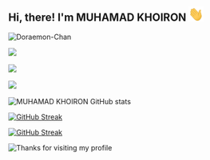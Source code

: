 ## Hi, there! I'm MUHAMAD KHOIRON  <img src="https://github.com/zaidkhan0997/zaidkhan0997/blob/main/Hi.gif" width="30px">

<img src="https://komarev.com/ghpvc/?username=Doraemon-Chan&style=flat-square" alt="Doraemon-Chan" /><br>

<p align="center">

<a href="https://github.com/Doraemon-Chan"> <img src="https://img.shields.io/badge/-Github-000?style=flat&logo=Github&logoColor=white" /></a>

<a href="https://www.instagram.com/khoiron.1"> <img src="https://img.shields.io/badge/-Instagram-c13584?style=flat&labelColor=c13584&logo=instagram&logoColor=white" /></a>

<a href="mailto:khoiron288@gmail.com"> <img src="https://img.shields.io/badge/-Gmail-c14438?style=flat&logo=Gmail&logoColor=white" /></p></a>

![MUHAMAD KHOIRON GitHub stats](https://github-readme-stats.vercel.app/api?username=Doraemon-Chan&theme=tokyonight&show_icons=true)

[![GitHub Streak](http://github-readme-streak-stats.herokuapp.com?user=Doraemon-Chan&theme=tokyonight&hide_border=true)](https://git.io/streak-stats)

[![GitHub Streak](https://github-readme-stats.vercel.app/api/top-langs/?username=Doraemon-Chan&theme=tokyonight&hide_border=true)](https://git.io/streak-stats)

<img height="120" alt="Thanks for visiting my profile" width="100%" src="https://github.com/dibyendu415/dibyendu415/blob/master/marquee.svg" />

